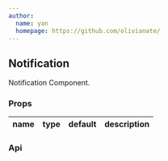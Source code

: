```yaml
---
author:
  name: yan
  homepage: https://github.com/olivianate/
---
```


## Notification

Notification Component.

### Props
|name|type|default|description|
|---|---|---|---|
### Api